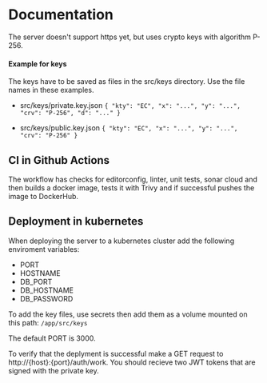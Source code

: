 # Documentation

The server doesn't support https yet, but
uses crypto keys with algorithm P-256.

#### Example for keys

The keys have to be saved as files in the src/keys directory.
Use the file names in these examples.

- src/keys/private.key.json
`{
  "kty": "EC",
  "x": "...",
  "y": "...",
  "crv": "P-256",
  "d": "..."
}`

- src/keys/public.key.json
`{
  "kty": "EC",
  "x": "...",
  "y": "...",
  "crv": "P-256"
}`

## CI in Github Actions

The workflow has checks for editorconfig, linter,
unit tests, sonar cloud and then builds a docker image, tests it with Trivy and if successful pushes the image to DockerHub.

## Deployment in kubernetes

When deploying the server to a kubernetes cluster add the following enviroment variables:
- PORT
- HOSTNAME
- DB_PORT
- DB_HOSTNAME
- DB_PASSWORD
  
To add the key files, use secrets then add them as a volume
mounted on this path: `/app/src/keys`

The default PORT is 3000.

To verify that the deplyment is successful make a GET request to http://{host}:{port}/auth/work. You should recieve two JWT tokens that are signed with the private key.
